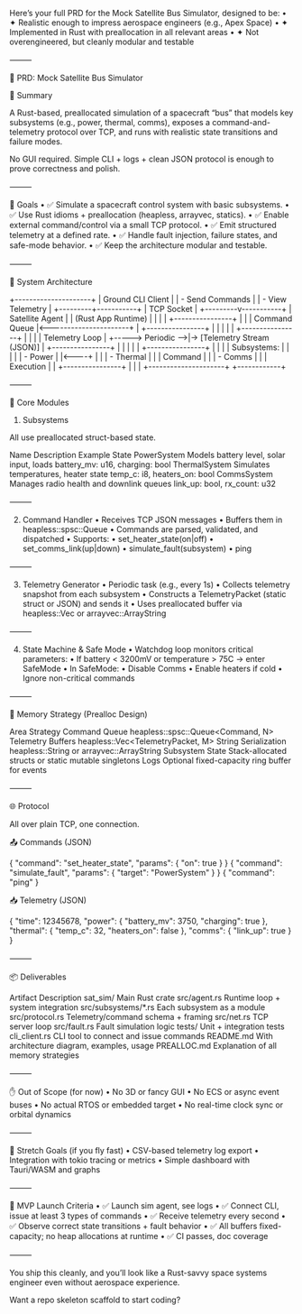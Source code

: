 Here’s your full PRD for the Mock Satellite Bus Simulator, designed to be:
	•	✦ Realistic enough to impress aerospace engineers (e.g., Apex Space)
	•	✦ Implemented in Rust with preallocation in all relevant areas
	•	✦ Not overengineered, but cleanly modular and testable

⸻

🚀 PRD: Mock Satellite Bus Simulator

📌 Summary

A Rust-based, preallocated simulation of a spacecraft “bus” that models key subsystems (e.g., power, thermal, comms), exposes a command-and-telemetry protocol over TCP, and runs with realistic state transitions and failure modes.

No GUI required. Simple CLI + logs + clean JSON protocol is enough to prove correctness and polish.

⸻

🎯 Goals
	•	✅ Simulate a spacecraft control system with basic subsystems.
	•	✅ Use Rust idioms + preallocation (heapless, arrayvec, statics).
	•	✅ Enable external command/control via a small TCP protocol.
	•	✅ Emit structured telemetry at a defined rate.
	•	✅ Handle fault injection, failure states, and safe-mode behavior.
	•	✅ Keep the architecture modular and testable.

⸻

📐 System Architecture

+---------------------+
|  Ground CLI Client  |
|  - Send Commands    |
|  - View Telemetry   |
+---------+-----------+
          |
     TCP Socket
          |
+---------v-----------+
|   Satellite Agent   |
| (Rust App Runtime)  |
|                     |
|  +----------------+ |
|  | Command Queue  |<----------------------+
|  +----------------+                      |
|                     |                   |
|  +----------------+ |                   |
|  | Telemetry Loop | +-----> Periodic -->|-> [Telemetry Stream (JSON)]
|  +----------------+                     |
|                     |                   |
|  +----------------+ |                   |
|  | Subsystems:     | |                  |
|  |  - Power        | |<----+            |
|  |  - Thermal      | |     | Command    |
|  |  - Comms        | |     | Execution  |
|  +----------------+ |     |            |
+---------------------+     +------------+


⸻

🧩 Core Modules

1. Subsystems

All use preallocated struct-based state.

Name	Description	Example State
PowerSystem	Models battery level, solar input, loads	battery_mv: u16, charging: bool
ThermalSystem	Simulates temperatures, heater state	temp_c: i8, heaters_on: bool
CommsSystem	Manages radio health and downlink queues	link_up: bool, rx_count: u32


⸻

2. Command Handler
	•	Receives TCP JSON messages
	•	Buffers them in heapless::spsc::Queue
	•	Commands are parsed, validated, and dispatched
	•	Supports:
	•	set_heater_state(on|off)
	•	set_comms_link(up|down)
	•	simulate_fault(subsystem)
	•	ping

⸻

3. Telemetry Generator
	•	Periodic task (e.g., every 1s)
	•	Collects telemetry snapshot from each subsystem
	•	Constructs a TelemetryPacket (static struct or JSON) and sends it
	•	Uses preallocated buffer via heapless::Vec or arrayvec::ArrayString

⸻

4. State Machine & Safe Mode
	•	Watchdog loop monitors critical parameters:
	•	If battery < 3200mV or temperature > 75C → enter SafeMode
	•	In SafeMode:
	•	Disable Comms
	•	Enable heaters if cold
	•	Ignore non-critical commands

⸻

💾 Memory Strategy (Prealloc Design)

Area	Strategy
Command Queue	heapless::spsc::Queue<Command, N>
Telemetry Buffers	heapless::Vec<TelemetryPacket, M>
String Serialization	heapless::String<N> or arrayvec::ArrayString<N>
Subsystem State	Stack-allocated structs or static mutable singletons
Logs	Optional fixed-capacity ring buffer for events


⸻

🌐 Protocol

All over plain TCP, one connection.

📤 Commands (JSON)

{ "command": "set_heater_state", "params": { "on": true } }
{ "command": "simulate_fault", "params": { "target": "PowerSystem" } }
{ "command": "ping" }

📥 Telemetry (JSON)

{
  "time": 12345678,
  "power": { "battery_mv": 3750, "charging": true },
  "thermal": { "temp_c": 32, "heaters_on": false },
  "comms": { "link_up": true }
}


⸻

📦 Deliverables

Artifact	Description
sat_sim/	Main Rust crate
src/agent.rs	Runtime loop + system integration
src/subsystems/*.rs	Each subsystem as a module
src/protocol.rs	Telemetry/command schema + framing
src/net.rs	TCP server loop
src/fault.rs	Fault simulation logic
tests/	Unit + integration tests
cli_client.rs	CLI tool to connect and issue commands
README.md	With architecture diagram, examples, usage
PREALLOC.md	Explanation of all memory strategies


⸻

✋ Out of Scope (for now)
	•	No 3D or fancy GUI
	•	No ECS or async event buses
	•	No actual RTOS or embedded target
	•	No real-time clock sync or orbital dynamics

⸻

🧠 Stretch Goals (if you fly fast)
	•	CSV-based telemetry log export
	•	Integration with tokio tracing or metrics
	•	Simple dashboard with Tauri/WASM and graphs

⸻

🧪 MVP Launch Criteria
	•	✅ Launch sim agent, see logs
	•	✅ Connect CLI, issue at least 3 types of commands
	•	✅ Receive telemetry every second
	•	✅ Observe correct state transitions + fault behavior
	•	✅ All buffers fixed-capacity; no heap allocations at runtime
	•	✅ CI passes, doc coverage

⸻

You ship this cleanly, and you’ll look like a Rust-savvy space systems engineer even without aerospace experience.

Want a repo skeleton scaffold to start coding?